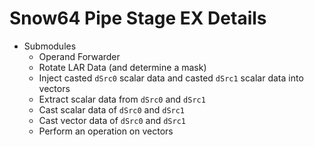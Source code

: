  
# Snow64 Pipe Stage EX Details
* Submodules
	* Operand Forwarder
	* Rotate LAR Data (and determine a mask)
	* Inject casted `dSrc0` scalar data and casted `dSrc1`
	scalar data into vectors
	* Extract scalar data from `dSrc0` and `dSrc1`
	* Cast scalar data of `dSrc0` and `dSrc1`
	* Cast vector data of `dSrc0` and `dSrc1`
	* Perform an operation on vectors
